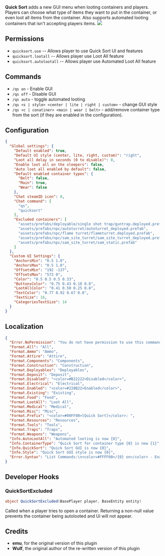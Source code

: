 **Quick Sort** adds a new GUI menu when looting containers and players. Players can choose what type of items they want to put in the container, or even loot all items from the container. Also supports automated looting containers that isn't accepting players items.
![](https://i.imgur.com/9XtWReC.jpg)

## Permissions

- `quicksort.use` -- Allows player to use Quick Sort UI and features
- `quicksort.lootall` -- Allows player use Loot All feature
- `quicksort.autolootall` -- Allows player use Automated Loot All feature

## Commands

* `/qs on` - Enable GUI
* `/qs off` - Disable GUI
* `/qs auto` - toggle automated looting
* `/qs <s | style> <center | lite | right | custom>` - change GUI style
* `/qs <c | conatiner> <main | wear | belt>` - add/remove container type from the sort (if they are enabled in the configuration).

## Configuration
```json
{
  "Global settings": {
    "Default enabled": true,
    "Default UI style (center, lite, right, custom)": "right",
    "Loot all delay in seconds (0 to disable)": 0,
    "Enable loot all on the sleepers": false,
    "Auto loot all enabled by default": false,
    "Default enabled container types": {
      "Belt": false,
      "Main": true,
      "Wear": false
    },
    "Chat steamID icon": 0,
    "Chat command": [
      "qs",
      "quicksort"
    ],
    "Excluded containers": [
      "assets/prefabs/deployable/single shot trap/guntrap.deployed.prefab",
      "assets/prefabs/npc/autoturret/autoturret_deployed.prefab",
      "assets/prefabs/npc/flame turret/flameturret.deployed.prefab",
      "assets/prefabs/npc/sam_site_turret/sam_site_turret_deployed.prefab",
      "assets/prefabs/npc/sam_site_turret/sam_static.prefab"
    ]
  },
  "Custom UI Settings": {
    "AnchorsMin": "0.5 1.0",
    "AnchorsMax": "0.5 1.0",
    "OffsetsMin": "192 -137",
    "OffsetsMax": "573 0",
    "Color": "0.5 0.5 0.5 0.33",
    "ButtonsColor": "0.75 0.43 0.18 0.8",
    "LootAllColor": "0.41 0.50 0.25 0.8",
    "TextColor": "0.77 0.92 0.67 0.8",
    "TextSize": 16,
    "CategoriesTextSize": 14
  }
}
```

## Localization
```json
{
  "Error.NoPermission": "You do not have permission to use this command!",
  "Format.All": "All",
  "Format.Ammo": "Ammo",
  "Format.Attire": "Attire",
  "Format.Components": "Components",
  "Format.Construction": "Construction",
  "Format.Deployables": "Deployables",
  "Format.Deposit": "Deposit",
  "Format.Disabled": "<color=#B22222>Disabled</color>",
  "Format.Electrical": "Electrical",
  "Format.Enabled": "<color=#228B22>Enabled</color>",
  "Format.Existing": "Existing",
  "Format.Food": "Food",
  "Format.LootAll": "Loot All",
  "Format.Medical": "Medical",
  "Format.Misc": "Misc",
  "Format.Prefix": "<color=#00FF00>[Quick Sort]</color>: ",
  "Format.Resources": "Resources",
  "Format.Tools": "Tools",
  "Format.Traps": "Traps",
  "Format.Weapons": "Weapons",
  "Info.AutoLootAll": "Automated looting is now {0}",
  "Info.ContainerType": "Quick Sort for container type {0} is now {1}",
  "Info.QuickSort": "Quick Sort GUI is now {0}",
  "Info.Style": "Quick Sort GUI style is now {0}",
  "Error.Syntax": "List Commands:\n<color=#FFFF00>/{0} on</color> - Enable GUI\n<color=#FFFF00>/{0} off</color> - Disable GUI\n<color=#FFFF00>/{0} auto</color> - Enable/Disable automated looting\n<color=#FFFF00>/{0} <s | style> <center | lite | right | custom></color> - change GUI style\n<color=#FFFF00>/{0} <c | conatiner> <main | wear | belt></color> - add/remove container type from the sort"
}
```
## Developer Hooks
### QuickSortExcluded
```cs
object QuickSortExcluded(BasePlayer player, BaseEntity entity)
```
Called when a player tries to open a container. Returning a non-null value prevents the container being autolooted and Ui will not appear.

## Credits

- **emu**, for the original version of this plugin
- **Wulf**, the original author of the re-written version of this plugin